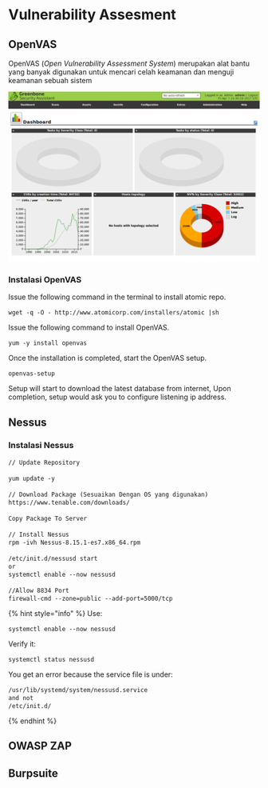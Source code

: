 # Vulnerability Assesment

## OpenVAS

OpenVAS \(_Open Vulnerability Assessment System_\) merupakan alat bantu yang banyak digunakan untuk mencari celah keamanan  dan menguji keamanan sebuah sistem

![](../../../.gitbook/assets/image%20%2856%29.png)

### Instalasi OpenVAS

Issue the following command in the terminal to install atomic repo.

```text
wget -q -O - http://www.atomicorp.com/installers/atomic |sh
```

Issue the following command to install OpenVAS.

```text
yum -y install openvas
```

Once the installation is completed, start the OpenVAS setup.

```text
openvas-setup
```

Setup will start to download the latest database from internet, Upon completion, setup would ask you to configure listening ip address.

## Nessus

### Instalasi Nessus

```text
// Update Repository

yum update -y

// Download Package (Sesuaikan Dengan OS yang digunakan)
https://www.tenable.com/downloads/

Copy Package To Server

// Install Nessus
rpm -ivh Nessus-8.15.1-es7.x86_64.rpm

/etc/init.d/nessusd start
or
systemctl enable --now nessusd

//Allow 8834 Port
firewall-cmd --zone=public --add-port=5000/tcp
```



{% hint style="info" %}
Use:

```text
systemctl enable --now nessusd
```

Verify it:

```text
systemctl status nessusd
```

You get an error because the service file is under:

```text
/usr/lib/systemd/system/nessusd.service
and not 
/etc/init.d/
```
{% endhint %}

## OWASP ZAP

## Burpsuite

